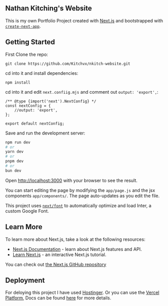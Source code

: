 ## Nathan Kitching's Website

This is my own Portfolio Project created with [Next.js](https://nextjs.org/) and bootstrapped with [`create-next-app`](https://github.com/vercel/next.js/tree/canary/packages/create-next-app).

## Getting Started
First Clone the repo:

```
git clone https://github.com/Kitchvx/nkitch-website.git
```
cd into it and install dependencies:
```
npm install
```
cd into it and edit `next.confiig.mjs` and comment out `output: 'export',`:

```
/** @type {import('next').NextConfig} */
const nextConfig = {
    //output: 'export',
};

export default nextConfig;
```

Save and run the development server:

```bash
npm run dev
# or
yarn dev
# or
pnpm dev
# or
bun dev
```

Open [http://localhost:3000](http://localhost:3000) with your browser to see the result.

You can start editing the page by modifying the `app/page.js` and the jsx components `app/components/`. The page auto-updates as you edit the file.

This project uses [`next/font`](https://nextjs.org/docs/basic-features/font-optimization) to automatically optimize and load Inter, a custom Google Font.

## Learn More

To learn more about Next.js, take a look at the following resources:

- [Next.js Documentation](https://nextjs.org/docs) - learn about Next.js features and API.
- [Learn Next.js](https://nextjs.org/learn) - an interactive Next.js tutorial.

You can check out [the Next.js GitHub repository](https://github.com/vercel/next.js/)

## Deployment

For deloying this project I have used [Hostinger](https://hostinger.co.uk?REFERRALCODE=1NATHAN23). Or you can use the [Vercel Platform](https://vercel.com/new?utm_medium=default-template&filter=next.js&utm_source=create-next-app&utm_campaign=create-next-app-readme), Docs can be found [here](https://nextjs.org/docs/deployment) for more details.
